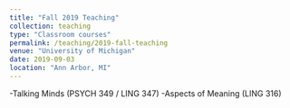 ```yaml
---
title: "Fall 2019 Teaching"
collection: teaching
type: "Classroom courses"
permalink: /teaching/2019-fall-teaching
venue: "University of Michigan"
date: 2019-09-03
location: "Ann Arbor, MI"
---
```


-Talking Minds (PSYCH 349 / LING 347)
-Aspects of Meaning (LING 316)
